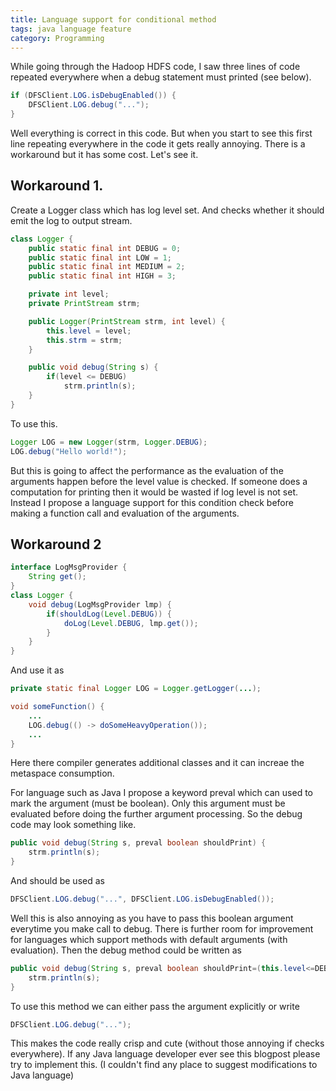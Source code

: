 ```yaml
---
title: Language support for conditional method
tags: java language feature
category: Programming
---
```


While going through the Hadoop HDFS code, I saw three lines of code repeated everywhere when a debug statement must printed (see below).  

```java
if (DFSClient.LOG.isDebugEnabled()) {  
	DFSClient.LOG.debug("...");  
}
```

Well everything is correct in this code. But when you start to see this first line repeating everywhere in the code it gets really annoying. There is a workaround but it has some cost. Let's see it.  
  
## Workaround 1.  
Create a Logger class which has log level set. And checks whether it should emit the log to output stream.  

```java
class Logger {  
	public static final int DEBUG = 0;  
	public static final int LOW = 1;  
	public static final int MEDIUM = 2;  
	public static final int HIGH = 3;  

	private int level;  
	private PrintStream strm;  

	public Logger(PrintStream strm, int level) {  
		this.level = level;  
		this.strm = strm;  
	}  

	public void debug(String s) {  
		if(level <= DEBUG)  
			strm.println(s);  
	}  
}
```
  
To use this.  
```java
Logger LOG = new Logger(strm, Logger.DEBUG);  
LOG.debug("Hello world!");  
```
  
But this is going to affect the performance as the evaluation of the arguments happen before the level value is checked. If someone does a computation for printing then it would be wasted if log level is not set. Instead I propose a language support for this condition check before making a function call and evaluation of the arguments.  

## Workaround 2

```java
interface LogMsgProvider {
    String get();
}
class Logger {
    void debug(LogMsgProvider lmp) {
        if(shouldLog(Level.DEBUG)) {
            doLog(Level.DEBUG, lmp.get());
        }
    }
}
```

And use it as 
```java
private static final Logger LOG = Logger.getLogger(...);

void someFunction() {
	...
	LOG.debug(() -> doSomeHeavyOperation());
	...
}
```

Here there compiler generates additional classes and it can increae the metaspace consumption.

For language such as Java I propose a keyword preval which can used to mark the argument (must be boolean). Only this argument must be evaluated before doing the further argument processing. So the debug code may look something like.  
  
```java
public void debug(String s, preval boolean shouldPrint) {  
	strm.println(s);  
} 
```
  
And should be used as  
```java
DFSClient.LOG.debug("...", DFSClient.LOG.isDebugEnabled());  
```
  
Well this is also annoying as you have to pass this boolean argument everytime you make call to debug. There is further room for improvement for languages which support methods with default arguments (with evaluation). Then the debug method could be written as  

```java
public void debug(String s, preval boolean shouldPrint=(this.level<=DEBUG)) {  
	strm.println(s);  
}
```
  
To use this method we can either pass the argument explicitly or write  
```java
DFSClient.LOG.debug("...");  
```

This makes the code really crisp and cute (without those annoying if checks everywhere). If any Java language developer ever see this blogpost please try to implement this. (I couldn't find any place to suggest modifications to Java language)


